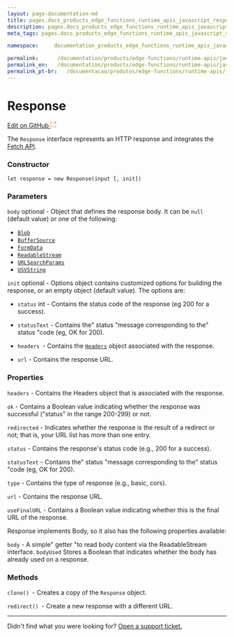 ```yaml
---
layout: page-documentation-md
title: pages.docs_products_edge_functions_runtime_apis_javascript_response.title
description: pages.docs_products_edge_functions_runtime_apis_javascript_response.description
meta_tags: pages.docs_products_edge_functions_runtime_apis_javascript_response.meta_tags

namespace:     documentation_products_edge_functions_runtime_apis_javascript_response

permalink:      /documentation/products/edge-functions/runtime-apis/javascript/response/
permalink_en:   /documentation/products/edge-functions/runtime-apis/javascript/response/
permalink_pt-br:   /documentacao/produtos/edge-functions/runtime-apis/javascript/response/
---
```

# **Response**

[Edit on GitHub <svg width="14" height="14" xmlns="http://www.w3.org/2000/svg"><g fill="none" stroke="#F3652B"><path d="M4.81.71H.672v11.43H12.1V8.001" stroke-width=".8"/><path d="M6.87.786h5.155V5.94M6.31 6.5L12.026.786"/></g></svg>](https://github.com/aziontech/docs_en/edit/master/edge-functions/runtime-apis/javascript/response/index.md)

The `Response` interface represents an HTTP response and integrates the [Fetch API](https://www.azion.com/pt-br/documentacao/produtos/edge-functions/runtime-apis/javascript/fetch/).

### Constructor

`let response = new Response(input [, init])`

### Parameters

`body` optional - Object that defines the response body. It can be `null` (default value) or one of the following:

- [`Blob`](https://developer.mozilla.org/en-US/docs/Web/API/Blob)
- [`BufferSource`](https://developer.mozilla.org/en-US/docs/Web/API/BufferSource)
- [`FormData`](https://developer.mozilla.org/en-US/docs/Web/API/FormData)
- [`ReadableStream`](https://developer.mozilla.org/en-US/docs/Web/API/ReadableStream)
- [`URLSearchParams`](https://developer.mozilla.org/en-US/docs/Web/API/URLSearchParams)
- [`USVString`](https://developer.mozilla.org/en-US/docs/Web/API/USVString)

 `init` optional - Options object contains customized options for building the response, or an empty object (default value). The options are:

- `status` int - Contains the status code of the response (eg 200 for a success).

- `statusText` - Contains the" status "message corresponding to the" status "code (eg, OK for 200).

- `headers `- Contains the [`Headers`](https://developer.mozilla.org/pt-BR/docs/Web/API/Headers) object  associated with the response.

- `url` - Contains the response URL.

### Properties

`headers` - Contains the Headers object that is associated with the response.

`ok` - Contains a Boolean value indicating whether the response was successful ("status" in the range 200-299) or not.

`redirected` - Indicates whether the response is the result of a redirect or not; that is, your URL list has more than one entry.

`status` - Contains the response's status code (e.g., 200 for a success).

`statusText` - Contains the" status "message corresponding to the" status "code (eg, OK for 200).

`type` - Contains the type of response (e.g., basic, cors).

`url` - Contains the response URL.

`useFinalURL` - Contains a Boolean value indicating whether this is the final URL of the response.

Response implements Body, so it also has the following properties available:

`body` - A simple" getter "to read body content via the ReadableStream interface.
`bodyUsed` Stores a Boolean that indicates whether the body has already used on a response.

### Methods

`clone() `- Creates a copy of the `Response` object.

`redirect() `- Create a new response with a different URL.



---

Didn't find what you were looking for? [Open a support ticket.](https://tickets.azion.com/)
